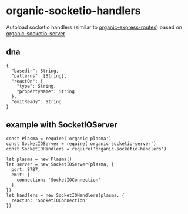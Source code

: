 # organic-socketio-handlers

Autoload socketio handlers (similar to [organic-express-routes](https://www.npmjs.com/package/organic-express-routes))
based on [organic-socketio-server](https://www.npmjs.com/package/organic-socketio-server)

## dna

```
{
  "basedir": String,
  "patterns": [String],
  "reactOn": {
    "type": String,
    "propertyName": String
  },
  "emitReady": String
}
```

## example with SocketIOServer

```
const Plasma = require('organic-plasma')
const SocketIOServer = require('organic-socketio-server')
const SocketIOHandlers = require('organic-socketio-handlers')

let plasma = new Plasma()
let server = new SocketIOServer(plasma, {
  port: 8787,
  emit: {
    connection: 'SocketIOConnection'
  }
})
let handlers = new SocketIOHandlers(plasma, {
  reactOn: 'SocketIOConnection'
})
```
